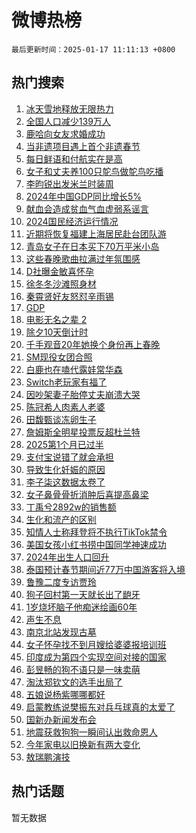 # 微博热榜

`最后更新时间：2025-01-17 11:11:13 +0800`

## 热门搜索

1. [冰天雪地释放无限热力](https://m.weibo.cn/search?containerid=100103type%3D1%26t%3D10%26q%3D%23%E5%86%B0%E5%A4%A9%E9%9B%AA%E5%9C%B0%E9%87%8A%E6%94%BE%E6%97%A0%E9%99%90%E7%83%AD%E5%8A%9B%23&stream_entry_id=51&isnewpage=1&extparam=seat%3D1%26cate%3D10103%26dgr%3D0%26filter_type%3Drealtimehot%26stream_entry_id%3D51%26c_type%3D51%26pos%3D0%26q%3D%2523%25E5%2586%25B0%25E5%25A4%25A9%25E9%259B%25AA%25E5%259C%25B0%25E9%2587%258A%25E6%2594%25BE%25E6%2597%25A0%25E9%2599%2590%25E7%2583%25AD%25E5%258A%259B%2523%26display_time%3D1737083472%26pre_seqid%3D173708347202101179045102)
1. [全国人口减少139万人](https://m.weibo.cn/search?containerid=100103type%3D1%26t%3D10%26q%3D%23%E5%85%A8%E5%9B%BD%E4%BA%BA%E5%8F%A3%E5%87%8F%E5%B0%91139%E4%B8%87%E4%BA%BA%23&stream_entry_id=31&isnewpage=1&extparam=seat%3D1%26cate%3D5001%26band_rank%3D1%26stream_entry_id%3D31%26q%3D%2523%25E5%2585%25A8%25E5%259B%25BD%25E4%25BA%25BA%25E5%258F%25A3%25E5%2587%258F%25E5%25B0%2591139%25E4%25B8%2587%25E4%25BA%25BA%2523%26lcate%3D5001%26pos%3D0%26filter_type%3Drealtimehot%26realpos%3D1%26c_type%3D31%26dgr%3D0%26flag%3D1%26display_time%3D1737083472%26pre_seqid%3D173708347202101179045102)
1. [鹿哈向女友求婚成功](https://m.weibo.cn/search?containerid=100103type%3D1%26t%3D10%26q%3D%23%E9%B9%BF%E5%93%88%E5%90%91%E5%A5%B3%E5%8F%8B%E6%B1%82%E5%A9%9A%E6%88%90%E5%8A%9F%23&stream_entry_id=31&isnewpage=1&extparam=seat%3D1%26cate%3D5001%26band_rank%3D2%26stream_entry_id%3D31%26q%3D%2523%25E9%25B9%25BF%25E5%2593%2588%25E5%2590%2591%25E5%25A5%25B3%25E5%258F%258B%25E6%25B1%2582%25E5%25A9%259A%25E6%2588%2590%25E5%258A%259F%2523%26lcate%3D5001%26pos%3D1%26filter_type%3Drealtimehot%26realpos%3D2%26c_type%3D31%26dgr%3D0%26flag%3D2%26display_time%3D1737083472%26pre_seqid%3D173708347202101179045102)
1. [当非遗项目遇上首个非遗春节](https://m.weibo.cn/search?containerid=100103type%3D1%26t%3D10%26q%3D%23%E5%BD%93%E9%9D%9E%E9%81%97%E9%A1%B9%E7%9B%AE%E9%81%87%E4%B8%8A%E9%A6%96%E4%B8%AA%E9%9D%9E%E9%81%97%E6%98%A5%E8%8A%82%23&stream_entry_id=31&isnewpage=1&extparam=seat%3D1%26cate%3D5001%26band_rank%3D3%26stream_entry_id%3D31%26q%3D%2523%25E5%25BD%2593%25E9%259D%259E%25E9%2581%2597%25E9%25A1%25B9%25E7%259B%25AE%25E9%2581%2587%25E4%25B8%258A%25E9%25A6%2596%25E4%25B8%25AA%25E9%259D%259E%25E9%2581%2597%25E6%2598%25A5%25E8%258A%2582%2523%26lcate%3D5001%26pos%3D2%26filter_type%3Drealtimehot%26realpos%3D3%26c_type%3D31%26dgr%3D0%26flag%3D0%26display_time%3D1737083472%26pre_seqid%3D173708347202101179045102)
1. [每日鲜语和付航实在是高](https://m.weibo.cn/search?containerid=100103type%3D1%26t%3D10%26q%3D%23%E6%AF%8F%E6%97%A5%E9%B2%9C%E8%AF%AD%E5%92%8C%E4%BB%98%E8%88%AA%E5%AE%9E%E5%9C%A8%E6%98%AF%E9%AB%98%23&stream_entry_id=31&isnewpage=1&extparam=seat%3D1%26cate%3D5001%26band_rank%3D4%26adid%3D273006%26topic_ad%3D1%26stream_entry_id%3D31%26is_ad_pos%3D1%26dgr%3D0%26lcate%3D5001%26pos%3D3%26c_type%3D31%26filter_type%3Drealtimehot%26q%3D%2523%25E6%25AF%258F%25E6%2597%25A5%25E9%25B2%259C%25E8%25AF%25AD%25E5%2592%258C%25E4%25BB%2598%25E8%2588%25AA%25E5%25AE%259E%25E5%259C%25A8%25E6%2598%25AF%25E9%25AB%2598%2523%26display_time%3D1737083472%26pre_seqid%3D173708347202101179045102)
1. [女子和丈夫养100只鸵鸟做鸵鸟吃播](https://m.weibo.cn/search?containerid=100103type%3D1%26t%3D10%26q%3D%23%E5%A5%B3%E5%AD%90%E5%92%8C%E4%B8%88%E5%A4%AB%E5%85%BB100%E5%8F%AA%E9%B8%B5%E9%B8%9F%E5%81%9A%E9%B8%B5%E9%B8%9F%E5%90%83%E6%92%AD%23&stream_entry_id=31&isnewpage=1&extparam=seat%3D1%26cate%3D5001%26band_rank%3D4%26stream_entry_id%3D31%26q%3D%2523%25E5%25A5%25B3%25E5%25AD%2590%25E5%2592%258C%25E4%25B8%2588%25E5%25A4%25AB%25E5%2585%25BB100%25E5%258F%25AA%25E9%25B8%25B5%25E9%25B8%259F%25E5%2581%259A%25E9%25B8%25B5%25E9%25B8%259F%25E5%2590%2583%25E6%2592%25AD%2523%26lcate%3D5001%26pos%3D4%26filter_type%3Drealtimehot%26realpos%3D4%26c_type%3D31%26dgr%3D0%26flag%3D1%26display_time%3D1737083472%26pre_seqid%3D173708347202101179045102)
1. [李昀锐出发米兰时装周](https://m.weibo.cn/search?containerid=100103type%3D1%26t%3D10%26q%3D%23%E6%9D%8E%E6%98%80%E9%94%90%E5%87%BA%E5%8F%91%E7%B1%B3%E5%85%B0%E6%97%B6%E8%A3%85%E5%91%A8%23&stream_entry_id=31&isnewpage=1&extparam=seat%3D1%26cate%3D5001%26band_rank%3D5%26stream_entry_id%3D31%26q%3D%2523%25E6%259D%258E%25E6%2598%2580%25E9%2594%2590%25E5%2587%25BA%25E5%258F%2591%25E7%25B1%25B3%25E5%2585%25B0%25E6%2597%25B6%25E8%25A3%2585%25E5%2591%25A8%2523%26lcate%3D5001%26pos%3D5%26filter_type%3Drealtimehot%26realpos%3D5%26c_type%3D31%26dgr%3D0%26flag%3D1%26display_time%3D1737083472%26pre_seqid%3D173708347202101179045102)
1. [2024年中国GDP同比增长5%](https://m.weibo.cn/search?containerid=100103type%3D1%26t%3D10%26q%3D%232024%E5%B9%B4%E4%B8%AD%E5%9B%BDGDP%E5%90%8C%E6%AF%94%E5%A2%9E%E9%95%BF5%25%23&stream_entry_id=31&isnewpage=1&extparam=seat%3D1%26cate%3D5001%26band_rank%3D6%26stream_entry_id%3D31%26q%3D%25232024%25E5%25B9%25B4%25E4%25B8%25AD%25E5%259B%25BDGDP%25E5%2590%258C%25E6%25AF%2594%25E5%25A2%259E%25E9%2595%25BF5%2525%2523%26lcate%3D5001%26pos%3D6%26filter_type%3Drealtimehot%26realpos%3D6%26c_type%3D31%26dgr%3D0%26flag%3D1%26display_time%3D1737083472%26pre_seqid%3D173708347202101179045102)
1. [献血会造成贫血气血虚弱系谣言](https://m.weibo.cn/search?containerid=100103type%3D1%26t%3D10%26q%3D%23%E7%8C%AE%E8%A1%80%E4%BC%9A%E9%80%A0%E6%88%90%E8%B4%AB%E8%A1%80%E6%B0%94%E8%A1%80%E8%99%9A%E5%BC%B1%E7%B3%BB%E8%B0%A3%E8%A8%80%23&stream_entry_id=31&isnewpage=1&extparam=seat%3D1%26cate%3D5001%26band_rank%3D7%26adid%3D272987%26stream_entry_id%3D31%26is_ad_pos%3D1%26dgr%3D0%26lcate%3D5001%26pos%3D7%26c_type%3D31%26filter_type%3Drealtimehot%26q%3D%2523%25E7%258C%25AE%25E8%25A1%2580%25E4%25BC%259A%25E9%2580%25A0%25E6%2588%2590%25E8%25B4%25AB%25E8%25A1%2580%25E6%25B0%2594%25E8%25A1%2580%25E8%2599%259A%25E5%25BC%25B1%25E7%25B3%25BB%25E8%25B0%25A3%25E8%25A8%2580%2523%26display_time%3D1737083472%26pre_seqid%3D173708347202101179045102)
1. [2024国民经济运行情况](https://m.weibo.cn/search?containerid=100103type%3D1%26t%3D10%26q%3D%232024%E5%9B%BD%E6%B0%91%E7%BB%8F%E6%B5%8E%E8%BF%90%E8%A1%8C%E6%83%85%E5%86%B5%23&stream_entry_id=31&isnewpage=1&extparam=seat%3D1%26cate%3D5001%26band_rank%3D7%26stream_entry_id%3D31%26q%3D%25232024%25E5%259B%25BD%25E6%25B0%2591%25E7%25BB%258F%25E6%25B5%258E%25E8%25BF%2590%25E8%25A1%258C%25E6%2583%2585%25E5%2586%25B5%2523%26lcate%3D5001%26pos%3D8%26filter_type%3Drealtimehot%26realpos%3D7%26c_type%3D31%26dgr%3D0%26flag%3D1%26display_time%3D1737083472%26pre_seqid%3D173708347202101179045102)
1. [近期将恢复福建上海居民赴台团队游](https://m.weibo.cn/search?containerid=100103type%3D1%26t%3D10%26q%3D%23%E8%BF%91%E6%9C%9F%E5%B0%86%E6%81%A2%E5%A4%8D%E7%A6%8F%E5%BB%BA%E4%B8%8A%E6%B5%B7%E5%B1%85%E6%B0%91%E8%B5%B4%E5%8F%B0%E5%9B%A2%E9%98%9F%E6%B8%B8%23&stream_entry_id=31&isnewpage=1&extparam=seat%3D1%26cate%3D5001%26band_rank%3D8%26stream_entry_id%3D31%26q%3D%2523%25E8%25BF%2591%25E6%259C%259F%25E5%25B0%2586%25E6%2581%25A2%25E5%25A4%258D%25E7%25A6%258F%25E5%25BB%25BA%25E4%25B8%258A%25E6%25B5%25B7%25E5%25B1%2585%25E6%25B0%2591%25E8%25B5%25B4%25E5%258F%25B0%25E5%259B%25A2%25E9%2598%259F%25E6%25B8%25B8%2523%26lcate%3D5001%26pos%3D9%26filter_type%3Drealtimehot%26realpos%3D8%26c_type%3D31%26dgr%3D0%26flag%3D0%26display_time%3D1737083472%26pre_seqid%3D173708347202101179045102)
1. [青岛女子在日本买下70万平米小岛](https://m.weibo.cn/search?containerid=100103type%3D1%26t%3D10%26q%3D%23%E9%9D%92%E5%B2%9B%E5%A5%B3%E5%AD%90%E5%9C%A8%E6%97%A5%E6%9C%AC%E4%B9%B0%E4%B8%8B70%E4%B8%87%E5%B9%B3%E7%B1%B3%E5%B0%8F%E5%B2%9B%23&stream_entry_id=31&isnewpage=1&extparam=seat%3D1%26cate%3D5001%26band_rank%3D9%26stream_entry_id%3D31%26q%3D%2523%25E9%259D%2592%25E5%25B2%259B%25E5%25A5%25B3%25E5%25AD%2590%25E5%259C%25A8%25E6%2597%25A5%25E6%259C%25AC%25E4%25B9%25B0%25E4%25B8%258B70%25E4%25B8%2587%25E5%25B9%25B3%25E7%25B1%25B3%25E5%25B0%258F%25E5%25B2%259B%2523%26lcate%3D5001%26pos%3D10%26filter_type%3Drealtimehot%26realpos%3D9%26c_type%3D31%26dgr%3D0%26flag%3D0%26display_time%3D1737083472%26pre_seqid%3D173708347202101179045102)
1. [这些春晚歌曲拉满过年氛围感](https://m.weibo.cn/search?containerid=100103type%3D1%26t%3D10%26q%3D%23%E8%BF%99%E4%BA%9B%E6%98%A5%E6%99%9A%E6%AD%8C%E6%9B%B2%E6%8B%89%E6%BB%A1%E8%BF%87%E5%B9%B4%E6%B0%9B%E5%9B%B4%E6%84%9F%23&stream_entry_id=31&isnewpage=1&extparam=seat%3D1%26cate%3D5001%26band_rank%3D10%26stream_entry_id%3D31%26q%3D%2523%25E8%25BF%2599%25E4%25BA%259B%25E6%2598%25A5%25E6%2599%259A%25E6%25AD%258C%25E6%259B%25B2%25E6%258B%2589%25E6%25BB%25A1%25E8%25BF%2587%25E5%25B9%25B4%25E6%25B0%259B%25E5%259B%25B4%25E6%2584%259F%2523%26lcate%3D5001%26pos%3D11%26filter_type%3Drealtimehot%26realpos%3D10%26c_type%3D31%26dgr%3D0%26flag%3D1%26display_time%3D1737083472%26pre_seqid%3D173708347202101179045102)
1. [D社曝金敏喜怀孕](https://m.weibo.cn/search?containerid=100103type%3D1%26t%3D10%26q%3D%23D%E7%A4%BE%E6%9B%9D%E9%87%91%E6%95%8F%E5%96%9C%E6%80%80%E5%AD%95%23&stream_entry_id=31&isnewpage=1&extparam=seat%3D1%26cate%3D5001%26band_rank%3D11%26stream_entry_id%3D31%26q%3D%2523D%25E7%25A4%25BE%25E6%259B%259D%25E9%2587%2591%25E6%2595%258F%25E5%2596%259C%25E6%2580%2580%25E5%25AD%2595%2523%26lcate%3D5001%26pos%3D12%26filter_type%3Drealtimehot%26realpos%3D11%26c_type%3D31%26dgr%3D0%26flag%3D1%26display_time%3D1737083472%26pre_seqid%3D173708347202101179045102)
1. [徐冬冬沙滩照身材](https://m.weibo.cn/search?containerid=100103type%3D1%26t%3D10%26q%3D%E5%BE%90%E5%86%AC%E5%86%AC%E6%B2%99%E6%BB%A9%E7%85%A7%E8%BA%AB%E6%9D%90&stream_entry_id=31&isnewpage=1&extparam=seat%3D1%26cate%3D5001%26band_rank%3D12%26stream_entry_id%3D31%26q%3D%25E5%25BE%2590%25E5%2586%25AC%25E5%2586%25AC%25E6%25B2%2599%25E6%25BB%25A9%25E7%2585%25A7%25E8%25BA%25AB%25E6%259D%2590%26lcate%3D5001%26pos%3D13%26filter_type%3Drealtimehot%26realpos%3D12%26c_type%3D31%26dgr%3D0%26flag%3D1%26display_time%3D1737083472%26pre_seqid%3D173708347202101179045102)
1. [秦霄贤好友怒怼辛雨锡](https://m.weibo.cn/search?containerid=100103type%3D1%26t%3D10%26q%3D%23%E7%A7%A6%E9%9C%84%E8%B4%A4%E5%A5%BD%E5%8F%8B%E6%80%92%E6%80%BC%E8%BE%9B%E9%9B%A8%E9%94%A1%23&stream_entry_id=31&isnewpage=1&extparam=seat%3D1%26cate%3D5001%26band_rank%3D13%26stream_entry_id%3D31%26q%3D%2523%25E7%25A7%25A6%25E9%259C%2584%25E8%25B4%25A4%25E5%25A5%25BD%25E5%258F%258B%25E6%2580%2592%25E6%2580%25BC%25E8%25BE%259B%25E9%259B%25A8%25E9%2594%25A1%2523%26lcate%3D5001%26pos%3D14%26filter_type%3Drealtimehot%26realpos%3D13%26c_type%3D31%26dgr%3D0%26flag%3D1%26display_time%3D1737083472%26pre_seqid%3D173708347202101179045102)
1. [GDP](https://m.weibo.cn/search?containerid=100103type%3D1%26t%3D10%26q%3DGDP&stream_entry_id=31&isnewpage=1&extparam=seat%3D1%26cate%3D5001%26band_rank%3D14%26stream_entry_id%3D31%26q%3DGDP%26lcate%3D5001%26pos%3D15%26filter_type%3Drealtimehot%26realpos%3D14%26c_type%3D31%26dgr%3D0%26flag%3D1%26display_time%3D1737083472%26pre_seqid%3D173708347202101179045102)
1. [电影无名之辈 2](https://m.weibo.cn/search?containerid=100103type%3D1%26t%3D10%26q%3D%E7%94%B5%E5%BD%B1%E6%97%A0%E5%90%8D%E4%B9%8B%E8%BE%88+2&stream_entry_id=31&isnewpage=1&extparam=seat%3D1%26cate%3D5001%26band_rank%3D15%26stream_entry_id%3D31%26q%3D%25E7%2594%25B5%25E5%25BD%25B1%25E6%2597%25A0%25E5%2590%258D%25E4%25B9%258B%25E8%25BE%2588%25202%26lcate%3D5001%26pos%3D16%26filter_type%3Drealtimehot%26realpos%3D15%26c_type%3D31%26dgr%3D0%26flag%3D1%26display_time%3D1737083472%26pre_seqid%3D173708347202101179045102)
1. [除夕10天倒计时](https://m.weibo.cn/search?containerid=100103type%3D1%26t%3D10%26q%3D%23%E9%99%A4%E5%A4%9510%E5%A4%A9%E5%80%92%E8%AE%A1%E6%97%B6%23&stream_entry_id=31&isnewpage=1&extparam=seat%3D1%26cate%3D5001%26band_rank%3D16%26stream_entry_id%3D31%26q%3D%2523%25E9%2599%25A4%25E5%25A4%259510%25E5%25A4%25A9%25E5%2580%2592%25E8%25AE%25A1%25E6%2597%25B6%2523%26lcate%3D5001%26pos%3D17%26filter_type%3Drealtimehot%26realpos%3D16%26c_type%3D31%26dgr%3D0%26flag%3D0%26display_time%3D1737083472%26pre_seqid%3D173708347202101179045102)
1. [千手观音20年她换个身份再上春晚](https://m.weibo.cn/search?containerid=100103type%3D1%26t%3D10%26q%3D%23%E5%8D%83%E6%89%8B%E8%A7%82%E9%9F%B320%E5%B9%B4%E5%A5%B9%E6%8D%A2%E4%B8%AA%E8%BA%AB%E4%BB%BD%E5%86%8D%E4%B8%8A%E6%98%A5%E6%99%9A%23&stream_entry_id=31&isnewpage=1&extparam=seat%3D1%26cate%3D5001%26band_rank%3D17%26stream_entry_id%3D31%26q%3D%2523%25E5%258D%2583%25E6%2589%258B%25E8%25A7%2582%25E9%259F%25B320%25E5%25B9%25B4%25E5%25A5%25B9%25E6%258D%25A2%25E4%25B8%25AA%25E8%25BA%25AB%25E4%25BB%25BD%25E5%2586%258D%25E4%25B8%258A%25E6%2598%25A5%25E6%2599%259A%2523%26lcate%3D5001%26pos%3D18%26filter_type%3Drealtimehot%26realpos%3D17%26c_type%3D31%26dgr%3D0%26flag%3D1%26display_time%3D1737083472%26pre_seqid%3D173708347202101179045102)
1. [SM现役女团合照](https://m.weibo.cn/search?containerid=100103type%3D1%26t%3D10%26q%3DSM%E7%8E%B0%E5%BD%B9%E5%A5%B3%E5%9B%A2%E5%90%88%E7%85%A7&stream_entry_id=31&isnewpage=1&extparam=seat%3D1%26cate%3D5001%26band_rank%3D18%26stream_entry_id%3D31%26q%3DSM%25E7%258E%25B0%25E5%25BD%25B9%25E5%25A5%25B3%25E5%259B%25A2%25E5%2590%2588%25E7%2585%25A7%26lcate%3D5001%26pos%3D19%26filter_type%3Drealtimehot%26realpos%3D18%26c_type%3D31%26dgr%3D0%26flag%3D1%26display_time%3D1737083472%26pre_seqid%3D173708347202101179045102)
1. [白鹿也在嗑代露娃常华森](https://m.weibo.cn/search?containerid=100103type%3D1%26t%3D10%26q%3D%23%E7%99%BD%E9%B9%BF%E4%B9%9F%E5%9C%A8%E5%97%91%E4%BB%A3%E9%9C%B2%E5%A8%83%E5%B8%B8%E5%8D%8E%E6%A3%AE%23&stream_entry_id=31&isnewpage=1&extparam=seat%3D1%26cate%3D5001%26band_rank%3D19%26stream_entry_id%3D31%26q%3D%2523%25E7%2599%25BD%25E9%25B9%25BF%25E4%25B9%259F%25E5%259C%25A8%25E5%2597%2591%25E4%25BB%25A3%25E9%259C%25B2%25E5%25A8%2583%25E5%25B8%25B8%25E5%258D%258E%25E6%25A3%25AE%2523%26lcate%3D5001%26pos%3D20%26filter_type%3Drealtimehot%26realpos%3D19%26c_type%3D31%26dgr%3D0%26flag%3D0%26display_time%3D1737083472%26pre_seqid%3D173708347202101179045102)
1. [Switch老玩家有福了](https://m.weibo.cn/search?containerid=100103type%3D1%26t%3D10%26q%3D%23Switch%E8%80%81%E7%8E%A9%E5%AE%B6%E6%9C%89%E7%A6%8F%E4%BA%86%23&stream_entry_id=31&isnewpage=1&extparam=seat%3D1%26cate%3D5001%26band_rank%3D20%26stream_entry_id%3D31%26q%3D%2523Switch%25E8%2580%2581%25E7%258E%25A9%25E5%25AE%25B6%25E6%259C%2589%25E7%25A6%258F%25E4%25BA%2586%2523%26lcate%3D5001%26pos%3D21%26filter_type%3Drealtimehot%26realpos%3D20%26c_type%3D31%26dgr%3D0%26flag%3D1%26display_time%3D1737083472%26pre_seqid%3D173708347202101179045102)
1. [因吵架妻子胎停丈夫崩溃大哭](https://m.weibo.cn/search?containerid=100103type%3D1%26t%3D10%26q%3D%23%E5%9B%A0%E5%90%B5%E6%9E%B6%E5%A6%BB%E5%AD%90%E8%83%8E%E5%81%9C%E4%B8%88%E5%A4%AB%E5%B4%A9%E6%BA%83%E5%A4%A7%E5%93%AD%23&stream_entry_id=31&isnewpage=1&extparam=seat%3D1%26cate%3D5001%26band_rank%3D21%26stream_entry_id%3D31%26q%3D%2523%25E5%259B%25A0%25E5%2590%25B5%25E6%259E%25B6%25E5%25A6%25BB%25E5%25AD%2590%25E8%2583%258E%25E5%2581%259C%25E4%25B8%2588%25E5%25A4%25AB%25E5%25B4%25A9%25E6%25BA%2583%25E5%25A4%25A7%25E5%2593%25AD%2523%26lcate%3D5001%26pos%3D22%26filter_type%3Drealtimehot%26realpos%3D21%26c_type%3D31%26dgr%3D0%26flag%3D0%26display_time%3D1737083472%26pre_seqid%3D173708347202101179045102)
1. [陈冠希人肉素人老婆](https://m.weibo.cn/search?containerid=100103type%3D1%26t%3D10%26q%3D%23%E9%99%88%E5%86%A0%E5%B8%8C%E4%BA%BA%E8%82%89%E7%B4%A0%E4%BA%BA%E8%80%81%E5%A9%86%23&stream_entry_id=31&isnewpage=1&extparam=seat%3D1%26cate%3D5001%26band_rank%3D22%26stream_entry_id%3D31%26q%3D%2523%25E9%2599%2588%25E5%2586%25A0%25E5%25B8%258C%25E4%25BA%25BA%25E8%2582%2589%25E7%25B4%25A0%25E4%25BA%25BA%25E8%2580%2581%25E5%25A9%2586%2523%26lcate%3D5001%26pos%3D23%26filter_type%3Drealtimehot%26realpos%3D22%26c_type%3D31%26dgr%3D0%26flag%3D2%26display_time%3D1737083472%26pre_seqid%3D173708347202101179045102)
1. [田馥甄谈冻卵生子](https://m.weibo.cn/search?containerid=100103type%3D1%26t%3D10%26q%3D%23%E7%94%B0%E9%A6%A5%E7%94%84%E8%B0%88%E5%86%BB%E5%8D%B5%E7%94%9F%E5%AD%90%23&stream_entry_id=31&isnewpage=1&extparam=seat%3D1%26cate%3D5001%26band_rank%3D23%26stream_entry_id%3D31%26q%3D%2523%25E7%2594%25B0%25E9%25A6%25A5%25E7%2594%2584%25E8%25B0%2588%25E5%2586%25BB%25E5%258D%25B5%25E7%2594%259F%25E5%25AD%2590%2523%26lcate%3D5001%26pos%3D24%26filter_type%3Drealtimehot%26realpos%3D23%26c_type%3D31%26dgr%3D0%26flag%3D1%26display_time%3D1737083472%26pre_seqid%3D173708347202101179045102)
1. [詹姆斯全明星投票反超杜兰特](https://m.weibo.cn/search?containerid=100103type%3D1%26t%3D10%26q%3D%23%E8%A9%B9%E5%A7%86%E6%96%AF%E5%85%A8%E6%98%8E%E6%98%9F%E6%8A%95%E7%A5%A8%E5%8F%8D%E8%B6%85%E6%9D%9C%E5%85%B0%E7%89%B9%23&stream_entry_id=31&isnewpage=1&extparam=seat%3D1%26cate%3D5001%26band_rank%3D24%26stream_entry_id%3D31%26q%3D%2523%25E8%25A9%25B9%25E5%25A7%2586%25E6%2596%25AF%25E5%2585%25A8%25E6%2598%258E%25E6%2598%259F%25E6%258A%2595%25E7%25A5%25A8%25E5%258F%258D%25E8%25B6%2585%25E6%259D%259C%25E5%2585%25B0%25E7%2589%25B9%2523%26lcate%3D5001%26pos%3D25%26filter_type%3Drealtimehot%26realpos%3D24%26c_type%3D31%26dgr%3D0%26flag%3D1%26display_time%3D1737083472%26pre_seqid%3D173708347202101179045102)
1. [2025第1个月已过半](https://m.weibo.cn/search?containerid=100103type%3D1%26t%3D10%26q%3D%232025%E7%AC%AC1%E4%B8%AA%E6%9C%88%E5%B7%B2%E8%BF%87%E5%8D%8A%23&stream_entry_id=31&isnewpage=1&extparam=seat%3D1%26cate%3D5001%26band_rank%3D25%26stream_entry_id%3D31%26q%3D%25232025%25E7%25AC%25AC1%25E4%25B8%25AA%25E6%259C%2588%25E5%25B7%25B2%25E8%25BF%2587%25E5%258D%258A%2523%26lcate%3D5001%26pos%3D26%26filter_type%3Drealtimehot%26realpos%3D25%26c_type%3D31%26dgr%3D0%26flag%3D1%26display_time%3D1737083472%26pre_seqid%3D173708347202101179045102)
1. [支付宝说错了就会承担](https://m.weibo.cn/search?containerid=100103type%3D1%26t%3D10%26q%3D%23%E6%94%AF%E4%BB%98%E5%AE%9D%E8%AF%B4%E9%94%99%E4%BA%86%E5%B0%B1%E4%BC%9A%E6%89%BF%E6%8B%85%23&stream_entry_id=31&isnewpage=1&extparam=seat%3D1%26cate%3D5001%26band_rank%3D26%26stream_entry_id%3D31%26q%3D%2523%25E6%2594%25AF%25E4%25BB%2598%25E5%25AE%259D%25E8%25AF%25B4%25E9%2594%2599%25E4%25BA%2586%25E5%25B0%25B1%25E4%25BC%259A%25E6%2589%25BF%25E6%258B%2585%2523%26lcate%3D5001%26pos%3D27%26filter_type%3Drealtimehot%26realpos%3D26%26c_type%3D31%26dgr%3D0%26flag%3D1%26display_time%3D1737083472%26pre_seqid%3D173708347202101179045102)
1. [导致生化妊娠的原因](https://m.weibo.cn/search?containerid=100103type%3D1%26t%3D10%26q%3D%23%E5%AF%BC%E8%87%B4%E7%94%9F%E5%8C%96%E5%A6%8A%E5%A8%A0%E7%9A%84%E5%8E%9F%E5%9B%A0%23&stream_entry_id=31&isnewpage=1&extparam=seat%3D1%26cate%3D5001%26band_rank%3D27%26stream_entry_id%3D31%26q%3D%2523%25E5%25AF%25BC%25E8%2587%25B4%25E7%2594%259F%25E5%258C%2596%25E5%25A6%258A%25E5%25A8%25A0%25E7%259A%2584%25E5%258E%259F%25E5%259B%25A0%2523%26lcate%3D5001%26pos%3D28%26filter_type%3Drealtimehot%26realpos%3D27%26c_type%3D31%26dgr%3D0%26flag%3D1%26display_time%3D1737083472%26pre_seqid%3D173708347202101179045102)
1. [李子柒这数据太卷了](https://m.weibo.cn/search?containerid=100103type%3D1%26t%3D10%26q%3D%23%E6%9D%8E%E5%AD%90%E6%9F%92%E8%BF%99%E6%95%B0%E6%8D%AE%E5%A4%AA%E5%8D%B7%E4%BA%86%23&stream_entry_id=31&isnewpage=1&extparam=seat%3D1%26cate%3D5001%26band_rank%3D28%26stream_entry_id%3D31%26q%3D%2523%25E6%259D%258E%25E5%25AD%2590%25E6%259F%2592%25E8%25BF%2599%25E6%2595%25B0%25E6%258D%25AE%25E5%25A4%25AA%25E5%258D%25B7%25E4%25BA%2586%2523%26lcate%3D5001%26pos%3D29%26filter_type%3Drealtimehot%26realpos%3D28%26c_type%3D31%26dgr%3D0%26flag%3D0%26display_time%3D1737083472%26pre_seqid%3D173708347202101179045102)
1. [女子鼻骨骨折消肿后喜提高鼻梁](https://m.weibo.cn/search?containerid=100103type%3D1%26t%3D10%26q%3D%23%E5%A5%B3%E5%AD%90%E9%BC%BB%E9%AA%A8%E9%AA%A8%E6%8A%98%E6%B6%88%E8%82%BF%E5%90%8E%E5%96%9C%E6%8F%90%E9%AB%98%E9%BC%BB%E6%A2%81%23&stream_entry_id=31&isnewpage=1&extparam=seat%3D1%26cate%3D5001%26band_rank%3D29%26stream_entry_id%3D31%26q%3D%2523%25E5%25A5%25B3%25E5%25AD%2590%25E9%25BC%25BB%25E9%25AA%25A8%25E9%25AA%25A8%25E6%258A%2598%25E6%25B6%2588%25E8%2582%25BF%25E5%2590%258E%25E5%2596%259C%25E6%258F%2590%25E9%25AB%2598%25E9%25BC%25BB%25E6%25A2%2581%2523%26lcate%3D5001%26pos%3D30%26filter_type%3Drealtimehot%26realpos%3D29%26c_type%3D31%26dgr%3D0%26flag%3D0%26display_time%3D1737083472%26pre_seqid%3D173708347202101179045102)
1. [丁禹兮2892w的销售额](https://m.weibo.cn/search?containerid=100103type%3D1%26t%3D10%26q%3D%23%E4%B8%81%E7%A6%B9%E5%85%AE2892w%E7%9A%84%E9%94%80%E5%94%AE%E9%A2%9D%23&stream_entry_id=31&isnewpage=1&extparam=seat%3D1%26cate%3D5001%26band_rank%3D30%26stream_entry_id%3D31%26q%3D%2523%25E4%25B8%2581%25E7%25A6%25B9%25E5%2585%25AE2892w%25E7%259A%2584%25E9%2594%2580%25E5%2594%25AE%25E9%25A2%259D%2523%26lcate%3D5001%26pos%3D31%26filter_type%3Drealtimehot%26realpos%3D30%26c_type%3D31%26dgr%3D0%26flag%3D0%26display_time%3D1737083472%26pre_seqid%3D173708347202101179045102)
1. [生化和流产的区别](https://m.weibo.cn/search?containerid=100103type%3D1%26t%3D10%26q%3D%23%E7%94%9F%E5%8C%96%E5%92%8C%E6%B5%81%E4%BA%A7%E7%9A%84%E5%8C%BA%E5%88%AB%23&stream_entry_id=31&isnewpage=1&extparam=seat%3D1%26cate%3D5001%26band_rank%3D31%26stream_entry_id%3D31%26q%3D%2523%25E7%2594%259F%25E5%258C%2596%25E5%2592%258C%25E6%25B5%2581%25E4%25BA%25A7%25E7%259A%2584%25E5%258C%25BA%25E5%2588%25AB%2523%26lcate%3D5001%26pos%3D32%26filter_type%3Drealtimehot%26realpos%3D31%26c_type%3D31%26dgr%3D0%26flag%3D0%26display_time%3D1737083472%26pre_seqid%3D173708347202101179045102)
1. [知情人士称拜登将不执行TikTok禁令](https://m.weibo.cn/search?containerid=100103type%3D1%26t%3D10%26q%3D%23%E7%9F%A5%E6%83%85%E4%BA%BA%E5%A3%AB%E7%A7%B0%E6%8B%9C%E7%99%BB%E5%B0%86%E4%B8%8D%E6%89%A7%E8%A1%8CTikTok%E7%A6%81%E4%BB%A4%23&stream_entry_id=31&isnewpage=1&extparam=seat%3D1%26cate%3D5001%26band_rank%3D32%26stream_entry_id%3D31%26q%3D%2523%25E7%259F%25A5%25E6%2583%2585%25E4%25BA%25BA%25E5%25A3%25AB%25E7%25A7%25B0%25E6%258B%259C%25E7%2599%25BB%25E5%25B0%2586%25E4%25B8%258D%25E6%2589%25A7%25E8%25A1%258CTikTok%25E7%25A6%2581%25E4%25BB%25A4%2523%26lcate%3D5001%26pos%3D33%26filter_type%3Drealtimehot%26realpos%3D32%26c_type%3D31%26dgr%3D0%26flag%3D0%26display_time%3D1737083472%26pre_seqid%3D173708347202101179045102)
1. [美国女孩小红书捞中国同学神速成功](https://m.weibo.cn/search?containerid=100103type%3D1%26t%3D10%26q%3D%23%E7%BE%8E%E5%9B%BD%E5%A5%B3%E5%AD%A9%E5%B0%8F%E7%BA%A2%E4%B9%A6%E6%8D%9E%E4%B8%AD%E5%9B%BD%E5%90%8C%E5%AD%A6%E7%A5%9E%E9%80%9F%E6%88%90%E5%8A%9F%23&stream_entry_id=31&isnewpage=1&extparam=seat%3D1%26cate%3D5001%26band_rank%3D33%26stream_entry_id%3D31%26q%3D%2523%25E7%25BE%258E%25E5%259B%25BD%25E5%25A5%25B3%25E5%25AD%25A9%25E5%25B0%258F%25E7%25BA%25A2%25E4%25B9%25A6%25E6%258D%259E%25E4%25B8%25AD%25E5%259B%25BD%25E5%2590%258C%25E5%25AD%25A6%25E7%25A5%259E%25E9%2580%259F%25E6%2588%2590%25E5%258A%259F%2523%26lcate%3D5001%26pos%3D34%26filter_type%3Drealtimehot%26realpos%3D33%26c_type%3D31%26dgr%3D0%26flag%3D0%26display_time%3D1737083472%26pre_seqid%3D173708347202101179045102)
1. [2024年出生人口回升](https://m.weibo.cn/search?containerid=100103type%3D1%26t%3D10%26q%3D%232024%E5%B9%B4%E5%87%BA%E7%94%9F%E4%BA%BA%E5%8F%A3%E5%9B%9E%E5%8D%87%23&stream_entry_id=31&isnewpage=1&extparam=seat%3D1%26cate%3D5001%26band_rank%3D34%26stream_entry_id%3D31%26q%3D%25232024%25E5%25B9%25B4%25E5%2587%25BA%25E7%2594%259F%25E4%25BA%25BA%25E5%258F%25A3%25E5%259B%259E%25E5%258D%2587%2523%26lcate%3D5001%26pos%3D35%26filter_type%3Drealtimehot%26realpos%3D34%26c_type%3D31%26dgr%3D0%26flag%3D1%26display_time%3D1737083472%26pre_seqid%3D173708347202101179045102)
1. [泰国预计春节期间近77万中国游客将入境](https://m.weibo.cn/search?containerid=100103type%3D1%26t%3D10%26q%3D%23%E6%B3%B0%E5%9B%BD%E9%A2%84%E8%AE%A1%E6%98%A5%E8%8A%82%E6%9C%9F%E9%97%B4%E8%BF%9177%E4%B8%87%E4%B8%AD%E5%9B%BD%E6%B8%B8%E5%AE%A2%E5%B0%86%E5%85%A5%E5%A2%83%23&stream_entry_id=31&isnewpage=1&extparam=seat%3D1%26cate%3D5001%26band_rank%3D35%26stream_entry_id%3D31%26q%3D%2523%25E6%25B3%25B0%25E5%259B%25BD%25E9%25A2%2584%25E8%25AE%25A1%25E6%2598%25A5%25E8%258A%2582%25E6%259C%259F%25E9%2597%25B4%25E8%25BF%259177%25E4%25B8%2587%25E4%25B8%25AD%25E5%259B%25BD%25E6%25B8%25B8%25E5%25AE%25A2%25E5%25B0%2586%25E5%2585%25A5%25E5%25A2%2583%2523%26lcate%3D5001%26pos%3D36%26filter_type%3Drealtimehot%26realpos%3D35%26c_type%3D31%26dgr%3D0%26flag%3D0%26display_time%3D1737083472%26pre_seqid%3D173708347202101179045102)
1. [鲁豫二度专访贾玲](https://m.weibo.cn/search?containerid=100103type%3D1%26t%3D10%26q%3D%23%E9%B2%81%E8%B1%AB%E4%BA%8C%E5%BA%A6%E4%B8%93%E8%AE%BF%E8%B4%BE%E7%8E%B2%23&stream_entry_id=31&isnewpage=1&extparam=seat%3D1%26cate%3D5001%26band_rank%3D36%26stream_entry_id%3D31%26q%3D%2523%25E9%25B2%2581%25E8%25B1%25AB%25E4%25BA%258C%25E5%25BA%25A6%25E4%25B8%2593%25E8%25AE%25BF%25E8%25B4%25BE%25E7%258E%25B2%2523%26lcate%3D5001%26pos%3D37%26filter_type%3Drealtimehot%26realpos%3D36%26c_type%3D31%26dgr%3D0%26flag%3D1%26display_time%3D1737083472%26pre_seqid%3D173708347202101179045102)
1. [狗子回村第一天就长出了龅牙](https://m.weibo.cn/search?containerid=100103type%3D1%26t%3D10%26q%3D%23%E7%8B%97%E5%AD%90%E5%9B%9E%E6%9D%91%E7%AC%AC%E4%B8%80%E5%A4%A9%E5%B0%B1%E9%95%BF%E5%87%BA%E4%BA%86%E9%BE%85%E7%89%99%23&stream_entry_id=31&isnewpage=1&extparam=seat%3D1%26cate%3D5001%26band_rank%3D37%26stream_entry_id%3D31%26q%3D%2523%25E7%258B%2597%25E5%25AD%2590%25E5%259B%259E%25E6%259D%2591%25E7%25AC%25AC%25E4%25B8%2580%25E5%25A4%25A9%25E5%25B0%25B1%25E9%2595%25BF%25E5%2587%25BA%25E4%25BA%2586%25E9%25BE%2585%25E7%2589%2599%2523%26lcate%3D5001%26pos%3D38%26filter_type%3Drealtimehot%26realpos%3D37%26c_type%3D31%26dgr%3D0%26flag%3D1%26display_time%3D1737083472%26pre_seqid%3D173708347202101179045102)
1. [1岁烧坏脑子他痴迷绘画60年](https://m.weibo.cn/search?containerid=100103type%3D1%26t%3D10%26q%3D%231%E5%B2%81%E7%83%A7%E5%9D%8F%E8%84%91%E5%AD%90%E4%BB%96%E7%97%B4%E8%BF%B7%E7%BB%98%E7%94%BB60%E5%B9%B4%23&stream_entry_id=31&isnewpage=1&extparam=seat%3D1%26cate%3D5001%26band_rank%3D38%26stream_entry_id%3D31%26q%3D%25231%25E5%25B2%2581%25E7%2583%25A7%25E5%259D%258F%25E8%2584%2591%25E5%25AD%2590%25E4%25BB%2596%25E7%2597%25B4%25E8%25BF%25B7%25E7%25BB%2598%25E7%2594%25BB60%25E5%25B9%25B4%2523%26lcate%3D5001%26pos%3D39%26filter_type%3Drealtimehot%26realpos%3D38%26c_type%3D31%26dgr%3D0%26flag%3D0%26display_time%3D1737083472%26pre_seqid%3D173708347202101179045102)
1. [声生不息](https://m.weibo.cn/search?containerid=100103type%3D1%26t%3D10%26q%3D%E5%A3%B0%E7%94%9F%E4%B8%8D%E6%81%AF&stream_entry_id=31&isnewpage=1&extparam=seat%3D1%26cate%3D5001%26band_rank%3D39%26stream_entry_id%3D31%26q%3D%25E5%25A3%25B0%25E7%2594%259F%25E4%25B8%258D%25E6%2581%25AF%26lcate%3D5001%26pos%3D40%26filter_type%3Drealtimehot%26realpos%3D39%26c_type%3D31%26dgr%3D0%26flag%3D1%26display_time%3D1737083472%26pre_seqid%3D173708347202101179045102)
1. [南京北站发现古墓](https://m.weibo.cn/search?containerid=100103type%3D1%26t%3D10%26q%3D%23%E5%8D%97%E4%BA%AC%E5%8C%97%E7%AB%99%E5%8F%91%E7%8E%B0%E5%8F%A4%E5%A2%93%23&stream_entry_id=31&isnewpage=1&extparam=seat%3D1%26cate%3D5001%26band_rank%3D40%26stream_entry_id%3D31%26q%3D%2523%25E5%258D%2597%25E4%25BA%25AC%25E5%258C%2597%25E7%25AB%2599%25E5%258F%2591%25E7%258E%25B0%25E5%258F%25A4%25E5%25A2%2593%2523%26lcate%3D5001%26pos%3D41%26filter_type%3Drealtimehot%26realpos%3D40%26c_type%3D31%26dgr%3D0%26flag%3D0%26display_time%3D1737083472%26pre_seqid%3D173708347202101179045102)
1. [女子怀孕找不到月嫂给婆婆报培训班](https://m.weibo.cn/search?containerid=100103type%3D1%26t%3D10%26q%3D%23%E5%A5%B3%E5%AD%90%E6%80%80%E5%AD%95%E6%89%BE%E4%B8%8D%E5%88%B0%E6%9C%88%E5%AB%82%E7%BB%99%E5%A9%86%E5%A9%86%E6%8A%A5%E5%9F%B9%E8%AE%AD%E7%8F%AD%23&stream_entry_id=31&isnewpage=1&extparam=seat%3D1%26cate%3D5001%26band_rank%3D41%26stream_entry_id%3D31%26q%3D%2523%25E5%25A5%25B3%25E5%25AD%2590%25E6%2580%2580%25E5%25AD%2595%25E6%2589%25BE%25E4%25B8%258D%25E5%2588%25B0%25E6%259C%2588%25E5%25AB%2582%25E7%25BB%2599%25E5%25A9%2586%25E5%25A9%2586%25E6%258A%25A5%25E5%259F%25B9%25E8%25AE%25AD%25E7%258F%25AD%2523%26lcate%3D5001%26pos%3D42%26filter_type%3Drealtimehot%26realpos%3D41%26c_type%3D31%26dgr%3D0%26flag%3D0%26display_time%3D1737083472%26pre_seqid%3D173708347202101179045102)
1. [印度成为第四个实现空间对接的国家](https://m.weibo.cn/search?containerid=100103type%3D1%26t%3D10%26q%3D%23%E5%8D%B0%E5%BA%A6%E6%88%90%E4%B8%BA%E7%AC%AC%E5%9B%9B%E4%B8%AA%E5%AE%9E%E7%8E%B0%E7%A9%BA%E9%97%B4%E5%AF%B9%E6%8E%A5%E7%9A%84%E5%9B%BD%E5%AE%B6%23&stream_entry_id=31&isnewpage=1&extparam=seat%3D1%26cate%3D5001%26band_rank%3D42%26stream_entry_id%3D31%26q%3D%2523%25E5%258D%25B0%25E5%25BA%25A6%25E6%2588%2590%25E4%25B8%25BA%25E7%25AC%25AC%25E5%259B%259B%25E4%25B8%25AA%25E5%25AE%259E%25E7%258E%25B0%25E7%25A9%25BA%25E9%2597%25B4%25E5%25AF%25B9%25E6%258E%25A5%25E7%259A%2584%25E5%259B%25BD%25E5%25AE%25B6%2523%26lcate%3D5001%26pos%3D43%26filter_type%3Drealtimehot%26realpos%3D42%26c_type%3D31%26dgr%3D0%26flag%3D0%26display_time%3D1737083472%26pre_seqid%3D173708347202101179045102)
1. [彭昱畅的狗不语只是一味卖萌](https://m.weibo.cn/search?containerid=100103type%3D1%26t%3D10%26q%3D%E5%BD%AD%E6%98%B1%E7%95%85%E7%9A%84%E7%8B%97%E4%B8%8D%E8%AF%AD%E5%8F%AA%E6%98%AF%E4%B8%80%E5%91%B3%E5%8D%96%E8%90%8C&stream_entry_id=31&isnewpage=1&extparam=seat%3D1%26cate%3D5001%26band_rank%3D43%26stream_entry_id%3D31%26q%3D%25E5%25BD%25AD%25E6%2598%25B1%25E7%2595%2585%25E7%259A%2584%25E7%258B%2597%25E4%25B8%258D%25E8%25AF%25AD%25E5%258F%25AA%25E6%2598%25AF%25E4%25B8%2580%25E5%2591%25B3%25E5%258D%2596%25E8%2590%258C%26lcate%3D5001%26pos%3D44%26filter_type%3Drealtimehot%26realpos%3D43%26c_type%3D31%26dgr%3D0%26flag%3D1%26display_time%3D1737083472%26pre_seqid%3D173708347202101179045102)
1. [淘汰郑钦文的选手出局了](https://m.weibo.cn/search?containerid=100103type%3D1%26t%3D10%26q%3D%23%E6%B7%98%E6%B1%B0%E9%83%91%E9%92%A6%E6%96%87%E7%9A%84%E9%80%89%E6%89%8B%E5%87%BA%E5%B1%80%E4%BA%86%23&stream_entry_id=31&isnewpage=1&extparam=seat%3D1%26cate%3D5001%26band_rank%3D44%26stream_entry_id%3D31%26q%3D%2523%25E6%25B7%2598%25E6%25B1%25B0%25E9%2583%2591%25E9%2592%25A6%25E6%2596%2587%25E7%259A%2584%25E9%2580%2589%25E6%2589%258B%25E5%2587%25BA%25E5%25B1%2580%25E4%25BA%2586%2523%26lcate%3D5001%26pos%3D45%26filter_type%3Drealtimehot%26realpos%3D44%26c_type%3D31%26dgr%3D0%26flag%3D1%26display_time%3D1737083472%26pre_seqid%3D173708347202101179045102)
1. [五娘说杨紫哪哪都好](https://m.weibo.cn/search?containerid=100103type%3D1%26t%3D10%26q%3D%23%E4%BA%94%E5%A8%98%E8%AF%B4%E6%9D%A8%E7%B4%AB%E5%93%AA%E5%93%AA%E9%83%BD%E5%A5%BD%23&stream_entry_id=31&isnewpage=1&extparam=seat%3D1%26cate%3D5001%26band_rank%3D45%26stream_entry_id%3D31%26q%3D%2523%25E4%25BA%2594%25E5%25A8%2598%25E8%25AF%25B4%25E6%259D%25A8%25E7%25B4%25AB%25E5%2593%25AA%25E5%2593%25AA%25E9%2583%25BD%25E5%25A5%25BD%2523%26lcate%3D5001%26pos%3D46%26filter_type%3Drealtimehot%26realpos%3D45%26c_type%3D31%26dgr%3D0%26flag%3D0%26display_time%3D1737083472%26pre_seqid%3D173708347202101179045102)
1. [启蒙教练说樊振东对兵乓球真的太爱了](https://m.weibo.cn/search?containerid=100103type%3D1%26t%3D10%26q%3D%23%E5%90%AF%E8%92%99%E6%95%99%E7%BB%83%E8%AF%B4%E6%A8%8A%E6%8C%AF%E4%B8%9C%E5%AF%B9%E5%85%B5%E4%B9%93%E7%90%83%E7%9C%9F%E7%9A%84%E5%A4%AA%E7%88%B1%E4%BA%86%23&stream_entry_id=31&isnewpage=1&extparam=seat%3D1%26cate%3D5001%26band_rank%3D46%26stream_entry_id%3D31%26q%3D%2523%25E5%2590%25AF%25E8%2592%2599%25E6%2595%2599%25E7%25BB%2583%25E8%25AF%25B4%25E6%25A8%258A%25E6%258C%25AF%25E4%25B8%259C%25E5%25AF%25B9%25E5%2585%25B5%25E4%25B9%2593%25E7%2590%2583%25E7%259C%259F%25E7%259A%2584%25E5%25A4%25AA%25E7%2588%25B1%25E4%25BA%2586%2523%26lcate%3D5001%26pos%3D47%26filter_type%3Drealtimehot%26realpos%3D46%26c_type%3D31%26dgr%3D0%26flag%3D1%26display_time%3D1737083472%26pre_seqid%3D173708347202101179045102)
1. [国新办新闻发布会](https://m.weibo.cn/search?containerid=100103type%3D1%26t%3D10%26q%3D%E5%9B%BD%E6%96%B0%E5%8A%9E%E6%96%B0%E9%97%BB%E5%8F%91%E5%B8%83%E4%BC%9A&stream_entry_id=31&isnewpage=1&extparam=seat%3D1%26cate%3D5001%26band_rank%3D47%26stream_entry_id%3D31%26q%3D%25E5%259B%25BD%25E6%2596%25B0%25E5%258A%259E%25E6%2596%25B0%25E9%2597%25BB%25E5%258F%2591%25E5%25B8%2583%25E4%25BC%259A%26lcate%3D5001%26pos%3D48%26filter_type%3Drealtimehot%26realpos%3D47%26c_type%3D31%26dgr%3D0%26flag%3D1%26display_time%3D1737083472%26pre_seqid%3D173708347202101179045102)
1. [地震获救狗狗一瞬间认出救命恩人](https://m.weibo.cn/search?containerid=100103type%3D1%26t%3D10%26q%3D%23%E5%9C%B0%E9%9C%87%E8%8E%B7%E6%95%91%E7%8B%97%E7%8B%97%E4%B8%80%E7%9E%AC%E9%97%B4%E8%AE%A4%E5%87%BA%E6%95%91%E5%91%BD%E6%81%A9%E4%BA%BA%23&stream_entry_id=31&isnewpage=1&extparam=seat%3D1%26cate%3D5001%26band_rank%3D48%26stream_entry_id%3D31%26q%3D%2523%25E5%259C%25B0%25E9%259C%2587%25E8%258E%25B7%25E6%2595%2591%25E7%258B%2597%25E7%258B%2597%25E4%25B8%2580%25E7%259E%25AC%25E9%2597%25B4%25E8%25AE%25A4%25E5%2587%25BA%25E6%2595%2591%25E5%2591%25BD%25E6%2581%25A9%25E4%25BA%25BA%2523%26lcate%3D5001%26pos%3D49%26filter_type%3Drealtimehot%26realpos%3D48%26c_type%3D31%26dgr%3D0%26flag%3D32768%26display_time%3D1737083472%26pre_seqid%3D173708347202101179045102)
1. [今年家电以旧换新有两大变化](https://m.weibo.cn/search?containerid=100103type%3D1%26t%3D10%26q%3D%23%E4%BB%8A%E5%B9%B4%E5%AE%B6%E7%94%B5%E4%BB%A5%E6%97%A7%E6%8D%A2%E6%96%B0%E6%9C%89%E4%B8%A4%E5%A4%A7%E5%8F%98%E5%8C%96%23&stream_entry_id=31&isnewpage=1&extparam=seat%3D1%26cate%3D5001%26band_rank%3D49%26stream_entry_id%3D31%26q%3D%2523%25E4%25BB%258A%25E5%25B9%25B4%25E5%25AE%25B6%25E7%2594%25B5%25E4%25BB%25A5%25E6%2597%25A7%25E6%258D%25A2%25E6%2596%25B0%25E6%259C%2589%25E4%25B8%25A4%25E5%25A4%25A7%25E5%258F%2598%25E5%258C%2596%2523%26lcate%3D5001%26pos%3D50%26filter_type%3Drealtimehot%26realpos%3D49%26c_type%3D31%26dgr%3D0%26flag%3D0%26display_time%3D1737083472%26pre_seqid%3D173708347202101179045102)
1. [敖瑞鹏演技](https://m.weibo.cn/search?containerid=100103type%3D1%26t%3D10%26q%3D%23%E6%95%96%E7%91%9E%E9%B9%8F%E6%BC%94%E6%8A%80%23&stream_entry_id=31&isnewpage=1&extparam=seat%3D1%26cate%3D5001%26band_rank%3D50%26stream_entry_id%3D31%26q%3D%2523%25E6%2595%2596%25E7%2591%259E%25E9%25B9%258F%25E6%25BC%2594%25E6%258A%2580%2523%26lcate%3D5001%26pos%3D51%26filter_type%3Drealtimehot%26realpos%3D50%26c_type%3D31%26dgr%3D0%26flag%3D0%26display_time%3D1737083472%26pre_seqid%3D173708347202101179045102)

## 热门话题

暂无数据
